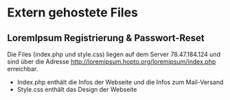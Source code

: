 # Extern gehostete Files

## LoremIpsum Registrierung & Passwort-Reset

Die Files (index.php und style.css) liegen auf dem Server 78.47.184.124 und sind über die Adresse http://loremipsum.hopto.org/loremipsum/index.php erreichbar.
- Index.php enthält die Infos der Webseite und die Infos zum Mail-Versand
- Style.css enthält das Design der Webseite
